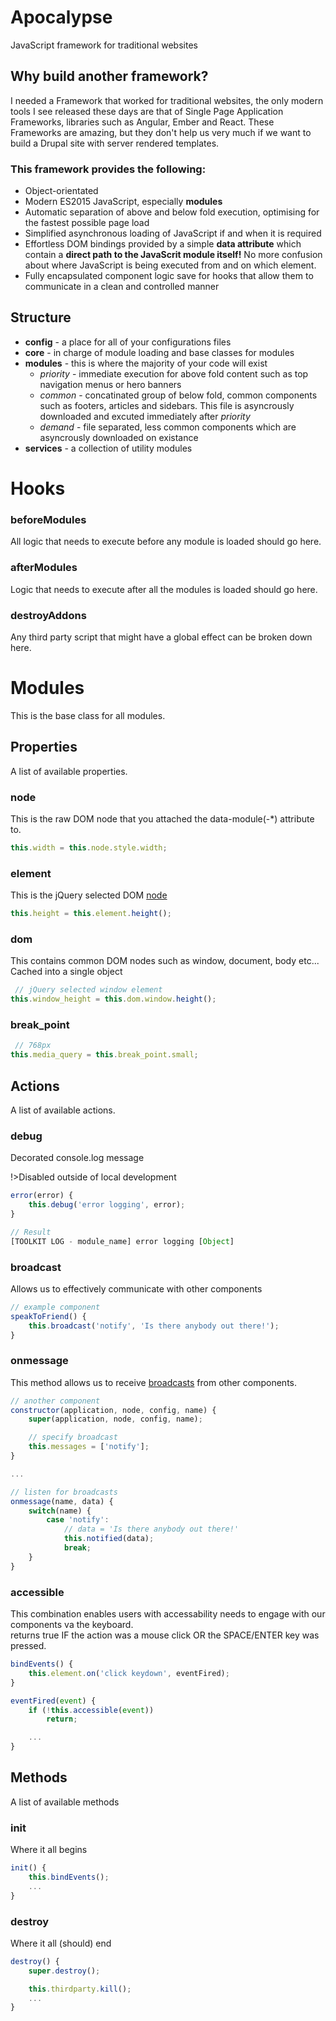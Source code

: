 # Apocalypse
JavaScript framework for traditional websites

## Why build another framework?
I needed a Framework that worked for traditional websites, the only modern tools I see released these days are that of Single Page Application Frameworks, libraries such as Angular, Ember and React. These Frameworks are amazing, but they don't help us very much if we want to build a Drupal site with server rendered templates.

### This framework provides the following:
* Object-orientated
* Modern ES2015 JavaScript, especially **modules**
* Automatic separation of above and below fold execution, optimising for the fastest possible page load
* Simplified asynchronous loading of JavaScript if and when it is required
* Effortless DOM bindings provided by a simple **data attribute** which contain a **direct path to the JavaScrit module itself!** No more confusion about where JavaScript is being executed from and on which element.
* Fully encapsulated component logic save for hooks that allow them to communicate in a clean and controlled manner

## Structure
* **config** - a place for all of your configurations files
* **core** - in charge of module loading and base classes for modules
* **modules** - this is where the majority of your code will exist
    * _priority_ - immediate execution for above fold content such as top navigation menus or hero banners
    * _common_ - concatinated group of below fold, common components such as footers, articles and sidebars. This file is asyncrously downloaded and excuted immediately after _priority_
    * _demand_ - file separated, less common components which are asyncrously downloaded on existance
* **services** - a collection of utility modules

# Hooks

### beforeModules
All logic that needs to execute before any module is loaded should go here.

### afterModules
Logic that needs to execute after all the modules is loaded should go here.

### destroyAddons
Any third party script that might have a global effect can be broken down here.


# Modules
This is the base class for all modules.

## Properties
A list of available properties.

### node
This is the raw DOM node that you attached the data-module(-*) attribute to.
```javascript
this.width = this.node.style.width;
```

### element
This is the jQuery selected DOM [node](javascript/modules?id=node)
```javascript
this.height = this.element.height();
```

### dom
This contains common DOM nodes such as window, document, body etc... Cached into a single object
```javascript
 // jQuery selected window element
this.window_height = this.dom.window.height();
```

### break_point
```javascript
 // 768px
this.media_query = this.break_point.small;
```

## Actions
A list of available actions.

### debug
Decorated console.log message

!>Disabled outside of local development

```javascript
error(error) {
    this.debug('error logging', error);
}

// Result
[TOOLKIT LOG - module_name] error logging [Object]
```

### broadcast
Allows us to effectively communicate with other components
```javascript
// example component
speakToFriend() {
    this.broadcast('notify', 'Is there anybody out there!');
}
```

### onmessage
This method allows us to receive [broadcasts](javascript/modules?id=broadcast) from other components.
```javascript
// another component
constructor(application, node, config, name) {
    super(application, node, config, name);

    // specify broadcast
    this.messages = ['notify'];
}

...

// listen for broadcasts
onmessage(name, data) {
    switch(name) {
        case 'notify':
            // data = 'Is there anybody out there!'
            this.notified(data);
            break;
    }
}
```

### accessible
This combination enables users with accessability needs to engage with our components va the keyboard.<br>
returns true IF the action was a mouse click OR the SPACE/ENTER key was pressed.
```javascript
bindEvents() {
    this.element.on('click keydown', eventFired);
}

eventFired(event) {
    if (!this.accessible(event))
        return;

    ...
}
```

## Methods
A list of available methods

### init
Where it all begins
```javascript
init() {
    this.bindEvents();
    ...
}
```

### destroy
Where it all (should) end
```javascript
destroy() {
    super.destroy();

    this.thirdparty.kill();
    ...
}
```